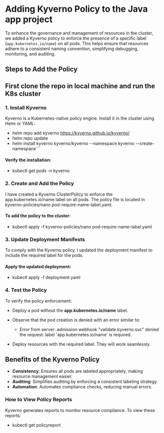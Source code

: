 # Adding Kyverno Policy to the Java app project

To enhance the governance and management of resources in the cluster, we added a Kyverno policy to enforce the presence of a specific label (`app.kubernetes.io/name`) on all pods. This helps ensure that resources adhere to a consistent naming convention, simplifying debugging, monitoring, and auditing.

## Steps to Add the Policy

## First clone the repo in local machine and run the K8s cluster

### 1. Install Kyverno
Kyverno is a Kubernetes-native policy engine. Install it in the cluster using Helm or YAML:


- helm repo add kyverno https://kyverno.github.io/kyverno/
- helm repo update
- helm install kyverno kyverno/kyverno --namespace kyverno --create-namespace```

#### Verify the installation:

- kubectl get pods -n kyverno

### 2. Create and Add the Policy
I have created a Kyverno ClusterPolicy to enforce the app.kubernetes.io/name label on all pods. The policy file is located in kyverno-policies/nano pod-require-name-label.yaml.

#### To add the policy to the cluster:

- kubectl apply -f kyverno-policies/nano pod-require-name-label.yaml

### 3. Update Deployment Manifests
To comply with the Kyverno policy, I updated the deployment manifest to include the required label for the pods. 

#### Apply the updated deployment:

- kubectl apply -f deployment.yaml

### 4. Test the Policy
To verify the policy enforcement:

- Deploy a pod without the **app.kubernetes.io/name** label.

- Observe that the pod creation is denied with an error similar to:

   - Error from server: admission webhook "validate.kyverno.svc" denied the request: label 'app.kubernetes.io/name' is required.
- Deploy resources with the required label. They will work seamlessly.

## Benefits of the Kyverno Policy
- **Consistency**: Ensures all pods are labeled appropriately, making resource management easier.
- **Auditing**: Simplifies auditing by enforcing a consistent labeling strategy.
- **Automation**: Automates compliance checks, reducing manual errors.

### How to View Policy Reports
Kyverno generates reports to monitor resource compliance. To view these reports:

- kubectl get policyreport
